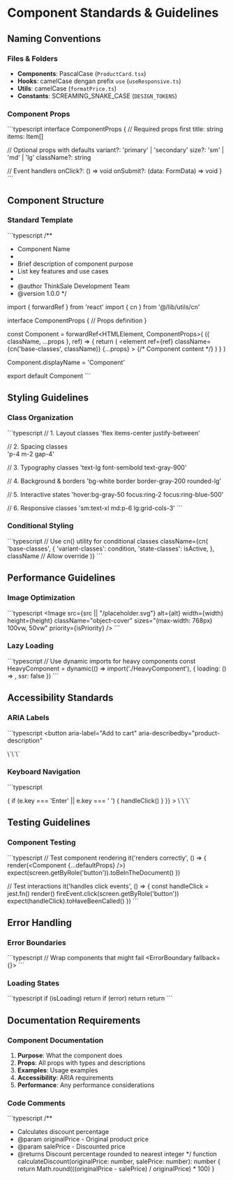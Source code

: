 # Component Standards & Guidelines

## Naming Conventions

### Files & Folders
- **Components**: PascalCase (`ProductCard.tsx`)
- **Hooks**: camelCase dengan prefix `use` (`useResponsive.ts`)
- **Utils**: camelCase (`formatPrice.ts`)
- **Constants**: SCREAMING_SNAKE_CASE (`DESIGN_TOKENS`)

### Component Props
\`\`\`typescript
interface ComponentProps {
  // Required props first
  title: string
  items: Item[]
  
  // Optional props with defaults
  variant?: 'primary' | 'secondary'
  size?: 'sm' | 'md' | 'lg'
  className?: string
  
  // Event handlers
  onClick?: () => void
  onSubmit?: (data: FormData) => void
}
\`\`\`

## Component Structure

### Standard Template
\`\`\`typescript
/**
 * Component Name
 * 
 * Brief description of component purpose
 * List key features and use cases
 * 
 * @author ThinkSale Development Team
 * @version 1.0.0
 */

import { forwardRef } from 'react'
import { cn } from '@/lib/utils/cn'

interface ComponentProps {
  // Props definition
}

const Component = forwardRef<HTMLElement, ComponentProps>(
  ({ className, ...props }, ref) => {
    return (
      <element
        ref={ref}
        className={cn('base-classes', className)}
        {...props}
      >
        {/* Component content */}
      </element>
    )
  }
)

Component.displayName = 'Component'

export default Component
\`\`\`

## Styling Guidelines

### Class Organization
\`\`\`typescript
// 1. Layout classes
'flex items-center justify-between'

// 2. Spacing classes  
'p-4 m-2 gap-4'

// 3. Typography classes
'text-lg font-semibold text-gray-900'

// 4. Background & borders
'bg-white border border-gray-200 rounded-lg'

// 5. Interactive states
'hover:bg-gray-50 focus:ring-2 focus:ring-blue-500'

// 6. Responsive classes
'sm:text-xl md:p-6 lg:grid-cols-3'
\`\`\`

### Conditional Styling
\`\`\`typescript
// Use cn() utility for conditional classes
className={cn(
  'base-classes',
  {
    'variant-classes': condition,
    'state-classes': isActive,
  },
  className // Allow override
)}
\`\`\`

## Performance Guidelines

### Image Optimization
\`\`\`typescript
<Image
  src={src || "/placeholder.svg"}
  alt={alt}
  width={width}
  height={height}
  className="object-cover"
  sizes="(max-width: 768px) 100vw, 50vw"
  priority={isPriority}
/>
\`\`\`

### Lazy Loading
\`\`\`typescript
// Use dynamic imports for heavy components
const HeavyComponent = dynamic(() => import('./HeavyComponent'), {
  loading: () => <Skeleton />,
  ssr: false
})
\`\`\`

## Accessibility Standards

### ARIA Labels
\`\`\`typescript
<button
  aria-label="Add to cart"
  aria-describedby="product-description"
>
  <ShoppingCart />
</button>
\`\`\`

### Keyboard Navigation
\`\`\`typescript
<div
  role="button"
  tabIndex={0}
  onKeyDown={(e) => {
    if (e.key === 'Enter' || e.key === ' ') {
      handleClick()
    }
  }}
>
\`\`\`

## Testing Guidelines

### Component Testing
\`\`\`typescript
// Test component rendering
it('renders correctly', () => {
  render(<Component {...defaultProps} />)
  expect(screen.getByRole('button')).toBeInTheDocument()
})

// Test interactions
it('handles click events', () => {
  const handleClick = jest.fn()
  render(<Component onClick={handleClick} />)
  fireEvent.click(screen.getByRole('button'))
  expect(handleClick).toHaveBeenCalled()
})
\`\`\`

## Error Handling

### Error Boundaries
\`\`\`typescript
// Wrap components that might fail
<ErrorBoundary fallback={<ErrorFallback />}>
  <Component />
</ErrorBoundary>
\`\`\`

### Loading States
\`\`\`typescript
if (isLoading) return <Skeleton />
if (error) return <ErrorMessage error={error} />
return <Component data={data} />
\`\`\`

## Documentation Requirements

### Component Documentation
1. **Purpose**: What the component does
2. **Props**: All props with types and descriptions  
3. **Examples**: Usage examples
4. **Accessibility**: ARIA requirements
5. **Performance**: Any performance considerations

### Code Comments
\`\`\`typescript
/**
 * Calculates discount percentage
 * @param originalPrice - Original product price
 * @param salePrice - Discounted price
 * @returns Discount percentage rounded to nearest integer
 */
function calculateDiscount(originalPrice: number, salePrice: number): number {
  return Math.round(((originalPrice - salePrice) / originalPrice) * 100)
}
